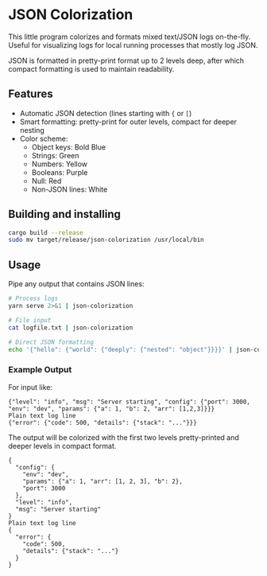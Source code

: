 # JSON Colorization

This little program colorizes and formats mixed text/JSON logs on-the-fly. Useful for visualizing logs for local running processes that mostly log JSON.

JSON is formatted in pretty-print format up to 2 levels deep, after which compact formatting is used to maintain readability.

## Features

- Automatic JSON detection (lines starting with `{` or `[`)
- Smart formatting: pretty-print for outer levels, compact for deeper nesting
- Color scheme:
  - Object keys: Bold Blue
  - Strings: Green
  - Numbers: Yellow
  - Booleans: Purple
  - Null: Red
  - Non-JSON lines: White

## Building and installing

```bash
cargo build --release
sudo mv target/release/json-colorization /usr/local/bin
```

## Usage

Pipe any output that contains JSON lines:

```bash
# Process logs
yarn serve 2>&1 | json-colorization

# File input
cat logfile.txt | json-colorization

# Direct JSON formatting
echo '{"hello": {"world": {"deeply": {"nested": "object"}}}}' | json-colorization
```

### Example Output

For input like:
```
{"level": "info", "msg": "Server starting", "config": {"port": 3000, "env": "dev", "params": {"a": 1, "b": 2, "arr": [1,2,3]}}}
Plain text log line
{"error": {"code": 500, "details": {"stack": "..."}}}
```

The output will be colorized with the first two levels pretty-printed and deeper levels in compact format.

```
{
  "config": {
    "env": "dev",
    "params": {"a": 1, "arr": [1, 2, 3], "b": 2},
    "port": 3000
  },
  "level": "info",
  "msg": "Server starting"
}
Plain text log line
{
  "error": {
    "code": 500,
    "details": {"stack": "..."}
  }
}

```